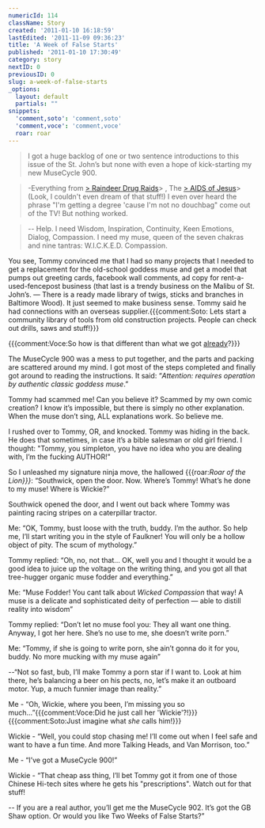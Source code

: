 ```yaml
---
numericId: 114
className: Story
created: '2011-01-10 16:18:59'
lastEdited: '2011-11-09 09:36:23'
title: 'A Week of False Starts'
published: '2011-01-10 17:30:49'
category: story
nextID: 0
previousID: 0
slug: a-week-of-false-starts
_options:
  layout: default
  partials: ""
snippets:
  'comment,soto': 'comment,soto'
  'comment,voce': 'comment,voce'
  roar: roar
---
```

> I got a huge backlog of one or two sentence introductions to this issue of the St. John’s but none with even a hope of kick-starting my new MuseCycle 900.

> -Everything from [> Raindeer Drug Raids][0]> , The [> AIDS of Jesus][1]>  (Look, I couldn't even dream of that stuff!) I even over heard the phrase "I'm getting a degree 'cause I'm not no douchbag" come out of the TV! But nothing worked.

> -- Help. I need Wisdom, Inspiration, Continuity, Keen Emotions, Dialog, Compassion. I need my muse, queen of the seven chakras and nine tantras: W.I.C.K.E.D. Compassion.

You see, Tommy convinced me that I had so many projects that I needed to get a replacement for the old-school goddess muse and get a model that pumps out greeting cards, facebook wall comments, ad copy for rent-a-used-fencepost business (that last is a trendy business on the Malibu of St. John’s. — There is a ready made library of twigs, sticks and branches in Baltimore Wood). It just seemed to make business sense. Tommy said he had connections with an overseas supplier.{{{comment:Soto: Lets start a community library of tools from old construction projects. People can check out drills, saws and stuff!}}}

{{{comment:Voce:So how is that different than what we got [already][2]?}}}

The MuseCycle 900 was a mess to put together, and the parts and packing are scattered around my mind. I got most of the steps completed and finally got around to reading the instructions. It said: “_Attention: requires operation by authentic classic goddess muse_.”

Tommy had scammed me! Can you believe it? Scammed by my own comic creation? I know it’s impossible, but there is simply no other explanation. When the muse don’t sing, ALL explanations work. So believe me.

I rushed over to Tommy, OR, and knocked. Tommy was hiding in the back. He does that sometimes, in case it’s a bible salesman or old girl friend. I thought: "Tommy, you simpleton, you have no idea who you are dealing with, I’m the fucking AUTHOR!"

So I unleashed my signature ninja move, the hallowed {{{roar:_Roar of the Lion}}}_: “Southwick, open the door. Now. Where’s Tommy! What’s he done to my muse! Where is Wickie?”

Southwick opened the door, and I went out back where Tommy was painting racing stripes on a caterpillar tractor.

Me: “OK, Tommy, bust loose with the truth, buddy. I’m the author. So help me, I’ll start writing you in the style of Faulkner! You will only be a hollow object of pity. The scum of mythology.”

Tommy replied: “Oh, no, not that... OK, well you and I thought it would be a good idea to juice up the voltage on the writing thing, and you got all that tree-hugger organic muse fodder and everything.”

Me: “Muse Fodder! You cant talk about _Wicked Compassion_ that way! A muse is a delicate and sophisticated deity of perfection — able to distill reality into wisdom”

Tommy replied: “Don’t let no muse fool you: They all want one thing. Anyway, I got her here. She’s no use to me, she doesn’t write porn.”

Me: “Tommy, if she is going to write porn, she ain’t gonna do it for you, buddy. No more mucking with my muse again”

--“Not so fast, bub, I’ll make Tommy a porn star if I want to. Look at him there, he’s balancing a beer on his pects, no, let’s make it an outboard motor. Yup, a much funnier image than reality.”

Me - “Oh, Wickie, where you been, I’m missing you so much…”{{{comment:Voce:Did he just call her 'Wickie'?!}}}{{{comment:Soto:Just imagine what _she_ calls him!}}}

Wickie - “Well, you could stop chasing me! I’ll come out when I feel safe and want to have a fun time. And more Talking Heads, and Van Morrison, too.”

Me - “I’ve got a MuseCycle 900!”

Wickie - “That cheap ass thing, I’ll bet Tommy got it from one of those Chinese Hi-tech sites where he gets his "prescriptions". Watch out for that stuff!

-- If you are a real author, you’ll get me the MuseCycle 902. It’s got the GB Shaw option. Or would you like Two Weeks of False Starts?”

[0]: http://www.thesun.co.uk/sol/homepage/news/3313331/Reindeers-like-Rudolph-and-Blitzen-get-high-on-magic-mushrooms.html
[1]: http://news.sky.com/skynews/Home/World-News/Jesus-Was-An-Aids-Victim-South-African-Pastor-Causes-Outrage-With-Controversial-HIV-Sermon/Article/201009115712929
[2]: http://www.northportlandtoollibrary.org/